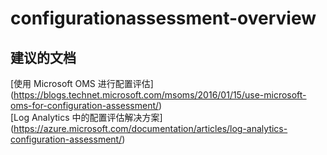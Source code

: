 
<properties
    pageTitle="configurationassessment-overview"
    description="与配置评估概述相关的问题"
    service="microsoft.operationalinsights"
    resource="operationalinsightsaccounts"
    authors="adoylemsft"
    displayorder=""
    selfHelpType="generic"
    supportTopicIds="32536628"
    resourceTags=""
    productPesIds="15725"
    cloudEnvironments="public, Blackforest, Fairfax"
/>


# configurationassessment-overview


## **建议的文档**
[使用 Microsoft OMS 进行配置评估] (https://blogs.technet.microsoft.com/msoms/2016/01/15/use-microsoft-oms-for-configuration-assessment/) <br>
[Log Analytics 中的配置评估解决方案] (https://azure.microsoft.com/documentation/articles/log-analytics-configuration-assessment/)


<!--HONumber=Oct16_HO5-->


